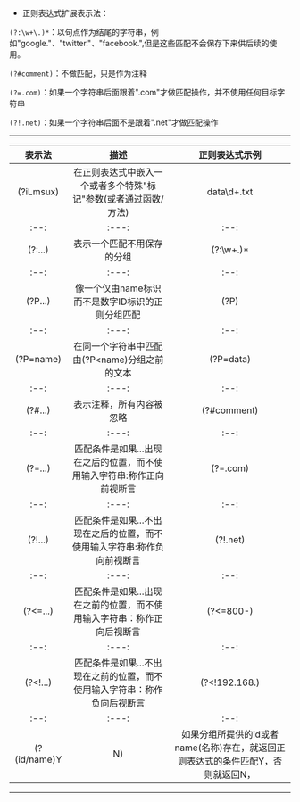 * 正则表达式扩展表示法：

`(?:\w+\.)*`：以句点作为结尾的字符串，例如"google."、"twitter."、"facebook.",但是这些匹配不会保存下来供后续的使用。

`(?#comment)`：不做匹配，只是作为注释

`(?=.com)`：如果一个字符串后面跟着".com"才做匹配操作，并不使用任何目标字符串

`(?!.net)`：如果一个字符串后面不是跟着".net"才做匹配操作


---------------------------------------------------------------------------------------------------	
|表示法|描述|正则表达式示例|
|:--:|:---:|:--:|
|(?iLmsux)	| 在正则表达式中嵌入一个或者多个特殊"标记"参数(或者通过函数/方法) | data\d+.txt |
|:--:|:---:|:--:|
|(?:...)| 表示一个匹配不用保存的分组 | (?:\w+\.)* |
|:--:|:---:|:--:|
|(?P<name>...)| 像一个仅由name标识而不是数字ID标识的正则分组匹配 | (?P<data>) |
|:--:|:---:|:--:|
|(?P=name)| 在同一个字符串中匹配由(?P<name)分组之前的文本 | (?P=data) |
|:--:|:---:|:--:|
|(?#...)| 表示注释，所有内容被忽略 | (?#comment) |
|:--:|:---:|:--:|
|(?=...)| 匹配条件是如果...出现在之后的位置，而不使用输入字符串:称作正向前视断言|(?=.com)|
|:--:|:---:|:--:|
|(?!...)| 匹配条件是如果...不出现在之后的位置，而不使用输入字符串:称作负向前视断言|(?!.net)|
|:--:|:---:|:--:|
|(?<=...)|匹配条件是如果...出现在之前的位置，而不使用输入字符串：称作正向后视断言|(?<=800-)|
|:--:|:---:|:--:|
|(?<!...)|匹配条件是如果...不出现在之前的位置，而不使用输入字符串：称作负向后视断言|(?<!192\.168\.)|
|:--:|:---:|:--:|
|(?(id/name)Y|N)|如果分组所提供的id或者name(名称)存在，就返回正则表达式的条件匹配Y，否则就返回N，|N是可选项| (?(1)y|x)|
----------------------------------------------------------------------------------------------------